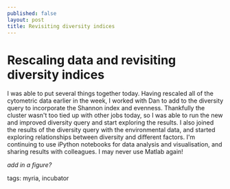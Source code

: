 ```yaml
---
published: false
layout: post
title: Revisiting diversity indices
---
```


# Rescaling data and revisiting diversity indices

I was able to put several things together today. 
Having rescaled all of the cytometric data earlier in the week, I worked with Dan to add to the diversity query to incorporate the Shannon index and evenness.
Thankfully the cluster wasn't too tied up with other jobs today, so I was able to run the new and improved diversity query and start exploring the results.
I also joined the results of the diversity query with the environmental data, and started exploring relationships between diversity and different factors. 
I'm continuing to use iPython notebooks for data analysis and visualisation, and sharing results with colleagues.
I may never use Matlab again!

*add in a figure?*

tags: myria, incubator
